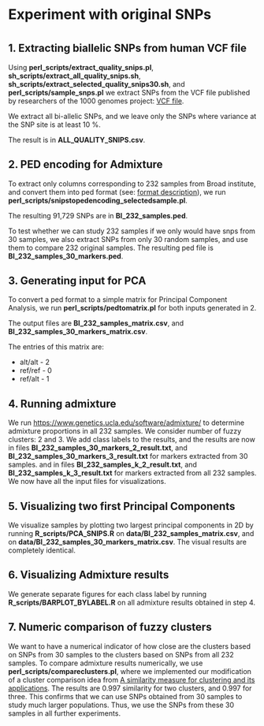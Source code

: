 <h1>Experiment with original SNPs</h1>

<h1>
</h1>
<h2>
1. Extracting biallelic SNPs from human VCF file
</h2>

Using <strong>perl_scripts/extract_quality_snips.pl</strong>,
<strong>sh_scripts/extract_all_quality_snips.sh</strong>, 
<strong>sh_scripts/extract_selected_quality_snips30.sh</strong>, 
and <strong>perl_scripts/sample_snps.pl</strong> 
we extract SNPs from the VCF file 
published by researchers of the 1000 genomes project: 
<a href ="ftp.1000genomes.ebi.ac.uk/vol1/ftp/release/20130502/">VCF file</a>.

We extract all bi-allelic SNPs, 
and we leave only 
the SNPs where variance at the SNP site is at least 10 %.

The result is in <strong>ALL_QUALITY_SNIPS.csv</strong>.

<h2>
2. PED encoding for Admixture
</h2>
To extract only columns corresponding to 232 samples from Broad institute, 
and convert them into ped format (see: <a href="http://www.gwaspi.org/?page_id=145">format description</a>),
 we run
<strong>perl_scripts/snipstopedencoding_selectedsample.pl</strong>.

The resulting 91,729 SNPs are in <strong>BI_232_samples.ped</strong>.

To test whether we can study 232 samples if we only would have snps from 30 samples,
we also extract SNPs from only 30 random samples, and use them to compare 232 original samples. 
The resulting ped file is <strong>BI_232_samples_30_markers.ped</strong>.
 
<h2>
3. Generating input for PCA
</h2>
To convert a ped format to a simple matrix for Principal Component Analysis, we run
<strong>perl_scripts/pedtomatrix.pl</strong> for both inputs generated in 2.

The output files are <strong>BI_232_samples_matrix.csv</strong>, and
<strong>BI_232_samples_30_markers_matrix.csv</strong>.

The entries of this matrix are:
<ul>
<li>alt/alt - 2</li>
<li>ref/ref - 0</li>
<li>ref/alt - 1</li>
</ul>

<h2>
4. Running admixture
</h2>
We run <a href="https://www.genetics.ucla.edu/software/admixture/">https://www.genetics.ucla.edu/software/admixture/</a>
to determine admixture proportions in all 232 samples.
We consider number of fuzzy clusters: 2 and 3.
We add class labels to the results, and the results are now in files
<strong>BI_232_samples_30_markers_2_result.txt</strong>, and <strong>BI_232_samples_30_markers_3_result.txt</strong> for markers extracted from 30 samples.
and in files <strong>BI_232_samples_k_2_result.txt</strong>, 
and <strong>BI_232_samples_k_3_result.txt</strong> for markers extracted from all 232 samples.
We now have all the input files for visualizations.

<h2>5. Visualizing two first Principal Components</h2>
We visualize samples by plotting two largest principal components in 2D by running
<strong>R_scripts/PCA_SNIPS.R</strong> on <strong>data/BI_232_samples_matrix.csv</strong>, and on
<strong>data/BI_232_samples_30_markers_matrix.csv</strong>. The visual results are completely identical.

<h2>6. Visualizing Admixture results</h2>
We generate separate figures for each class label by running <strong>R_scripts/BARPLOT_BYLABEL.R</strong>
on all admixture results obtained in step 4.

<h2>7. Numeric comparison of fuzzy clusters</h2>
We want to have a numerical indicator of how close are the clusters based on SNPs from 30 samples 
to the clusters based on SNPs from all 232 samples.
To compare admixture results numerically, we use <strong>perl_scripts/compareclusters.pl</strong>, 
where we implemented our modification of a cluster comparison idea from 
<a href="http://org.coloradomesa.edu/~rbasnet/research/ClusteringSimilarityAndItsApplications.pdf">A similarity measure for clustering and its applications</a>.
The results are 0.997 similarity for two clusters, and 0.997 for three.
This confirms that we can use 
SNPs obtained from 30 samples to study much larger populations.
Thus, we use the SNPs from these 30 samples in all further experiments.
